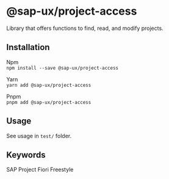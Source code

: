 # @sap-ux/project-access

Library that offers functions to find, read, and modify projects.


## Installation
Npm   
`npm install --save @sap-ux/project-access`

Yarn   
`yarn add @sap-ux/project-access`

Pnpm   
`pnpm add @sap-ux/project-access`

## Usage
See usage in `test/` folder.

## Keywords
SAP Project Fiori Freestyle
